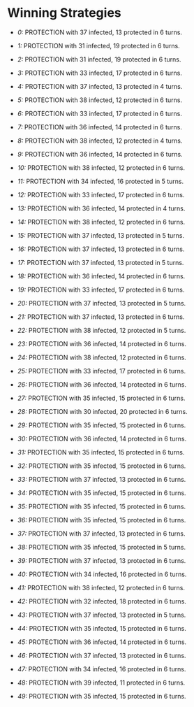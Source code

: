 # Winning Strategies

* _0:_ PROTECTION with 37 infected, 13 protected in 6 turns.


* _1:_ PROTECTION with 31 infected, 19 protected in 6 turns.


* _2:_ PROTECTION with 31 infected, 19 protected in 6 turns.


* _3:_ PROTECTION with 33 infected, 17 protected in 6 turns.


* _4:_ PROTECTION with 37 infected, 13 protected in 4 turns.


* _5:_ PROTECTION with 38 infected, 12 protected in 6 turns.


* _6:_ PROTECTION with 33 infected, 17 protected in 6 turns.


* _7:_ PROTECTION with 36 infected, 14 protected in 6 turns.


* _8:_ PROTECTION with 38 infected, 12 protected in 4 turns.


* _9:_ PROTECTION with 36 infected, 14 protected in 6 turns.


* _10:_ PROTECTION with 38 infected, 12 protected in 6 turns.


* _11:_ PROTECTION with 34 infected, 16 protected in 5 turns.


* _12:_ PROTECTION with 33 infected, 17 protected in 6 turns.


* _13:_ PROTECTION with 36 infected, 14 protected in 4 turns.


* _14:_ PROTECTION with 38 infected, 12 protected in 6 turns.


* _15:_ PROTECTION with 37 infected, 13 protected in 5 turns.


* _16:_ PROTECTION with 37 infected, 13 protected in 6 turns.


* _17:_ PROTECTION with 37 infected, 13 protected in 5 turns.


* _18:_ PROTECTION with 36 infected, 14 protected in 6 turns.


* _19:_ PROTECTION with 33 infected, 17 protected in 6 turns.


* _20:_ PROTECTION with 37 infected, 13 protected in 5 turns.


* _21:_ PROTECTION with 37 infected, 13 protected in 6 turns.


* _22:_ PROTECTION with 38 infected, 12 protected in 5 turns.


* _23:_ PROTECTION with 36 infected, 14 protected in 6 turns.


* _24:_ PROTECTION with 38 infected, 12 protected in 6 turns.


* _25:_ PROTECTION with 33 infected, 17 protected in 6 turns.


* _26:_ PROTECTION with 36 infected, 14 protected in 6 turns.


* _27:_ PROTECTION with 35 infected, 15 protected in 6 turns.


* _28:_ PROTECTION with 30 infected, 20 protected in 6 turns.


* _29:_ PROTECTION with 35 infected, 15 protected in 6 turns.


* _30:_ PROTECTION with 36 infected, 14 protected in 6 turns.


* _31:_ PROTECTION with 35 infected, 15 protected in 6 turns.


* _32:_ PROTECTION with 35 infected, 15 protected in 6 turns.


* _33:_ PROTECTION with 37 infected, 13 protected in 6 turns.


* _34:_ PROTECTION with 35 infected, 15 protected in 6 turns.


* _35:_ PROTECTION with 35 infected, 15 protected in 6 turns.


* _36:_ PROTECTION with 35 infected, 15 protected in 6 turns.


* _37:_ PROTECTION with 37 infected, 13 protected in 6 turns.


* _38:_ PROTECTION with 35 infected, 15 protected in 5 turns.


* _39:_ PROTECTION with 37 infected, 13 protected in 6 turns.


* _40:_ PROTECTION with 34 infected, 16 protected in 6 turns.


* _41:_ PROTECTION with 38 infected, 12 protected in 6 turns.


* _42:_ PROTECTION with 32 infected, 18 protected in 6 turns.


* _43:_ PROTECTION with 37 infected, 13 protected in 5 turns.


* _44:_ PROTECTION with 35 infected, 15 protected in 6 turns.


* _45:_ PROTECTION with 36 infected, 14 protected in 6 turns.


* _46:_ PROTECTION with 37 infected, 13 protected in 6 turns.


* _47:_ PROTECTION with 34 infected, 16 protected in 6 turns.


* _48:_ PROTECTION with 39 infected, 11 protected in 6 turns.


* _49:_ PROTECTION with 35 infected, 15 protected in 6 turns.


